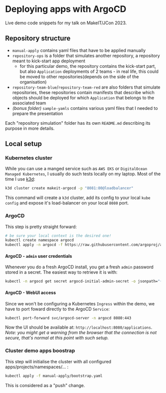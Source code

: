 # Deploying apps with ArgoCD

Live demo code snippets for my talk on MakeIT/JCon 2023.

## Repository structure

* `manual-apply` contains yaml files that have to be applied manually
* `repository-ops` is a folder that simulates another repository, a repository meant to kick-start app deployment
    * for this particular demo, the repository contains the kick-start part, but also `Application` deployments of 2
      teams - in real life, this could be moved to other repositories(depends on the side of the organisation)
* `repository-team-blue`/`repository-team-red` are also folders that simulate repositories, these repositories contain
  manifests that describe which objects should be deployed for which `Application` that belongs to the associated team
* *(bonus folder)* `sample-yamls` contains various yaml files that I needed to prepare the presentation

Each "repository simulation" folder has its own `README.md` describing its purpose in more details.

## Local setup

### Kubernetes cluster

While you can use a manged service such as `AWS EKS` or `DigitalOcean Managed Kubernetes`, I usually do such tests
locally on my laptop. Most of the time I use [k3d](https://k3d.io):

```bash
k3d cluster create makeit-argocd -p "8081:80@loadbalancer"
```

This command will create a `k3d` cluster, add its config to your local `kube config` and expose it's load-balancer on
your
local `8080` port.

### ArgoCD

This step is pretty straight forward:

```bash
# be sure your local context is the desired one!
kubectl create namespace argocd
kubectl apply -n argocd -f https://raw.githubusercontent.com/argoproj/argo-cd/stable/manifests/install.yaml
```

#### ArgoCD - `admin` user credentials

Whenever you do a fresh ArgoCD install, you get a fresh `admin` password stored in a secret. The easiest way to retrieve
it is with:

```bash
kubectl -n argocd get secret argocd-initial-admin-secret -o jsonpath="{.data.password}" | base64 -d; echo
```

#### ArgoCD - WebUI access

Since we won't be configuring a Kubernetes `Ingress` within the demo, we have to port foward directly to the
ArgoCD `Service`:

```bash
kubectl port-forward svc/argocd-server -n argocd 8080:443
```

Now the UI should be available at: `http://localhost:8080/applications`. *Note: you might get a warning from the browser
that the connection is not secure, that's normal at this point with such setup.*

### Cluster demo apps boostrap

This step will initialise the cluster with all configured apps/projects/namespaces/... :

```bash
kubectl apply -f manual-apply/bootstrap.yaml
```

This is considered as a "push" change.